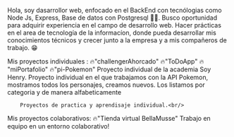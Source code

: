 Hola, soy dasarrollor web, enfocado en el BackEnd con tecnólogias como Node Js, Express, Base de datos con Postgresql 🚀🚀. Busco oportunidad para adquirir experiencia en el campo de desarrollo web.
Hacer prácticas en el area de tecnología de la informacíon, donde pueda desarrollar mis conocimientos técnicos y crecer junto a la empresa y a mis compañeros de trabajo. 😁

Mis proyectos individuales : 🔥"challengerAhorcado" 
                             🔥"ToDoApp"
                             🔥 "miPortafolio"
                             🔥"pi-Pokemon" Proyecto individual de la academia Soy Henry. Proyecto individual en el que trabajamos con la API Pokemon, mostramos todos los personajes, creamos nuevos. Los listamos
                                            por categoria y de manera alfabeticamente 
                             
        Proyectos de practica y aprendisaje individual.<br/>
Mis proyectos colaborativos: 🔥"Tienda virtual BellaMusse"  Trabajo en equipo en un entorno colaborativo!<br/>


<!--
**Gabriel-Villalba/Gabriel-Villalba** is a ✨ _special_ ✨ repository because its `README.md` (this file) appears on your GitHub profile.

Here are some ideas to get you started:

- 
- 🌱 I’m currently learning ...
- 👯 I’m looking to collaborate on ...
- 🤔 I’m looking for help with ...
- 💬 Ask me about ...
- 📫 How to reach me: ...
- 😄 Pronouns: ...
- ⚡ Fun fact: ...
-->
